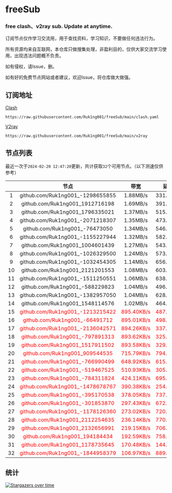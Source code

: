 # freeSub
### free clash、v2ray sub. Update at anytime.

订阅节点仅作学习交流用，用于查找资料，学习知识，不要做任何违法行为。

所有资源均来自互联网，本仓库只做搜集处理，非盈利目的，仅供大家交流学习使用，出现违法问题概不负责。

如有侵权，请Issue，删。

如有好的免费节点网站或者建议，欢迎Issue，将仓库做大做强。

## 订阅地址
[Clash](https://raw.githubusercontent.com/Ruk1ng001/freeSub/main/clash.yaml)
```
https://raw.githubusercontent.com/Ruk1ng001/freeSub/main/clash.yaml
```
[V2ray](https://raw.githubusercontent.com/Ruk1ng001/freeSub/main/v2ray)
```
https://raw.githubusercontent.com/Ruk1ng001/freeSub/main/v2ray
```

## 节点列表

最近一次于`2024-02-20 12:47:20`更新，共计获取`32`个可用节点。（以下测速仅供参考）

|  | 节点 | 带宽 | 延迟 |
|:-:|:--:|:--:|:--:|
 | 1 | github.com/Ruk1ng001_-1298655855 | 1.88MB/s | 331.00ms |
 | 2 | github.com/Ruk1ng001_1912716198 | 1.69MB/s | 391.00ms |
 | 3 | github.com/Ruk1ng001_1796335021 | 1.37MB/s | 515.00ms |
 | 4 | github.com/Ruk1ng001_-2071218307 | 1.35MB/s | 473.00ms |
 | 5 | github.com/Ruk1ng001_-76473050 | 1.34MB/s | 546.00ms |
 | 6 | github.com/Ruk1ng001_-1155227944 | 1.32MB/s | 582.00ms |
 | 7 | github.com/Ruk1ng001_1004601439 | 1.27MB/s | 543.00ms |
 | 8 | github.com/Ruk1ng001_-1026329500 | 1.24MB/s | 573.00ms |
 | 9 | github.com/Ruk1ng001_-1032454305 | 1.14MB/s | 656.00ms |
 | 10 | github.com/Ruk1ng001_2121201553 | 1.08MB/s | 603.00ms |
 | 11 | github.com/Ruk1ng001_-1511250551 | 1.06MB/s | 638.00ms |
 | 12 | github.com/Ruk1ng001_-588229823 | 1.04MB/s | 496.00ms |
 | 13 | github.com/Ruk1ng001_-1382957050 | 1.04MB/s | 628.00ms |
 | 14 | github.com/Ruk1ng001_1548114576 | 1.02MB/s | 464.00ms |
 | 15 | <font color=red>github.com/Ruk1ng001_-1213215422</font> | <font color=red>895.40KB/s</font> | <font color=red>487.00ms</font> |
 | 16 | <font color=red>github.com/Ruk1ng001_-66491712</font> | <font color=red>895.01KB/s</font> | <font color=red>498.00ms</font> |
 | 17 | <font color=red>github.com/Ruk1ng001_-2136042571</font> | <font color=red>894.26KB/s</font> | <font color=red>337.00ms</font> |
 | 18 | <font color=red>github.com/Ruk1ng001_-797891313</font> | <font color=red>893.62KB/s</font> | <font color=red>325.00ms</font> |
 | 19 | <font color=red>github.com/Ruk1ng001_1517911502</font> | <font color=red>893.58KB/s</font> | <font color=red>329.00ms</font> |
 | 20 | <font color=red>github.com/Ruk1ng001_909544535</font> | <font color=red>715.79KB/s</font> | <font color=red>794.00ms</font> |
 | 21 | <font color=red>github.com/Ruk1ng001_-766990499</font> | <font color=red>648.92KB/s</font> | <font color=red>615.00ms</font> |
 | 22 | <font color=red>github.com/Ruk1ng001_-519467525</font> | <font color=red>510.93KB/s</font> | <font color=red>305.00ms</font> |
 | 23 | <font color=red>github.com/Ruk1ng001_-784311824</font> | <font color=red>424.11KB/s</font> | <font color=red>695.00ms</font> |
 | 24 | <font color=red>github.com/Ruk1ng001_-1478678767</font> | <font color=red>390.38KB/s</font> | <font color=red>254.00ms</font> |
 | 25 | <font color=red>github.com/Ruk1ng001_-395170538</font> | <font color=red>378.05KB/s</font> | <font color=red>737.00ms</font> |
 | 26 | <font color=red>github.com/Ruk1ng001_-301853870</font> | <font color=red>297.43KB/s</font> | <font color=red>672.00ms</font> |
 | 27 | <font color=red>github.com/Ruk1ng001_-1178126360</font> | <font color=red>273.02KB/s</font> | <font color=red>720.00ms</font> |
 | 28 | <font color=red>github.com/Ruk1ng001_2112254635</font> | <font color=red>236.14KB/s</font> | <font color=red>770.00ms</font> |
 | 29 | <font color=red>github.com/Ruk1ng001_2132656991</font> | <font color=red>219.15KB/s</font> | <font color=red>706.00ms</font> |
 | 30 | <font color=red>github.com/Ruk1ng001_194184434</font> | <font color=red>192.59KB/s</font> | <font color=red>758.00ms</font> |
 | 31 | <font color=red>github.com/Ruk1ng001_1178735645</font> | <font color=red>170.48KB/s</font> | <font color=red>144.00ms</font> |
 | 32 | <font color=red>github.com/Ruk1ng001_-1844958379</font> | <font color=red>106.97KB/s</font> | <font color=red>889.00ms</font> |


## 统计

[![Stargazers over time](https://starchart.cc/Ruk1ng001/freeSub.svg)](https://starchart.cc/Ruk1ng001/freeSub)